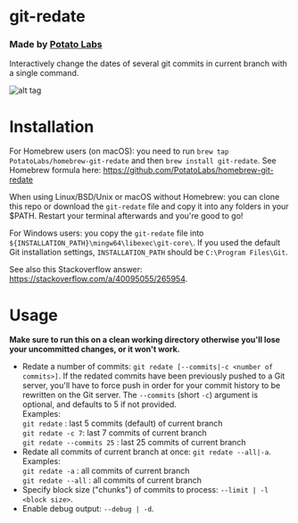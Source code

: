 # git-redate
### Made by [Potato Labs](http://taterlabs.com)

Interactively change the dates of several git commits in current branch with a single command.

![alt tag](https://i.stack.imgur.com/yE4cQ.gif)

# Installation

For Homebrew users (on macOS): you need to run `brew tap PotatoLabs/homebrew-git-redate` and then `brew install git-redate`. See Homebrew formula here: https://github.com/PotatoLabs/homebrew-git-redate

When using Linux/BSD/Unix or macOS without Homebrew: you can clone this repo or download the `git-redate` file and copy it into any folders in your $PATH. Restart your terminal afterwards and you're good to go!

For Windows users: you copy the `git-redate` file into `${INSTALLATION_PATH}\mingw64\libexec\git-core\`. If you used the default Git installation settings, `INSTALLATION_PATH` should be `C:\Program Files\Git`.

See also this Stackoverflow answer: https://stackoverflow.com/a/40095055/265954.

# Usage

**Make sure to run this on a clean working directory otherwise you'll lose your uncommitted changes, or it won't work.**

* Redate a number of commits: `git redate [--commits|-c <number of commits>]`. If the redated commits have been previously pushed to a Git server, you'll have to force push in order for your commit history to be rewritten on the Git server.
The `--commits` (short `-c`) argument is optional, and defaults to 5 if not provided. \
Examples: \
`git redate` : last 5 commits (default) of current branch\
`git redate -c 7`: last 7 commits of current branch\
`git redate --commits 25` : last 25 commits of current branch
* Redate all commits of current branch at once: `git redate --all|-a`.\
Examples: \
`git redate -a` : all commits of current branch\
`git redate --all` : all commits of current branch
* Specify block size ("chunks") of commits to process: `--limit | -l <block size>`.
* Enable debug output: `--debug | -d`.



